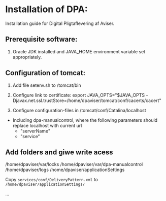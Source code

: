 Installation of DPA:
===

Installation guide for Digital Pligtaflevering af Aviser.

Prerequisite software:
---

1) Oracle JDK installed and JAVA_HOME environment variable set appropriately.

Configuration of tomcat:
---
1) Add file setenv.sh to /tomcat/bin

2) Configure link to certificate: export JAVA_OPTS="$JAVA_OPTS -Djavax.net.ssl.trustStore=/home/dpaviser/tomcat/conf/cacerts/cacert"

3) Configure configuration-files in /tomcat/conf/Catalina/localhost
  - Including dpa-manualcontrol, where the following parameters should replace localhost with current url
     - "serverName"
     - "service"


Add folders and giwe write acess
---
/home/dpaviser/var/locks
/home/dpaviser/var/dpa-manualcontrol
/home/dpaviser/logs
/home/dpaviser/applicationSettings


Copy `services/conf/DeliveryPattern.xml` to `/home/dpaviser/applicationSettings/`


...




